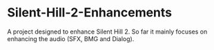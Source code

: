 # Silent-Hill-2-Enhancements
A project designed to enhance Silent Hill 2.  So far it mainly focuses on enhancing the audio (SFX, BMG and Dialog).

